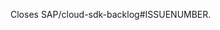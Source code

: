 <!-- Please provide a description of what your change does and why it is needed. -->

Closes SAP/cloud-sdk-backlog#ISSUENUMBER.

<!-- Check List:
* Tests created/adjusted for your changes.
* Release notes updated.
* PR title adheres to [conventional commit guidelines](https://www.conventionalcommits.org).
* If applicable:
  * Documented public API (TypeDoc).
  * Checked that `yarn run doc` still works.
-->
